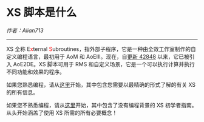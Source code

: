 # XS 脚本是什么

_作者：Alian713_

---

XS 全称 E<font color="red">x</font>ternal <font color="red">S</font>ubroutines，指外部子程序，它是一种由全效工作室制作的自定义编程语言，最初用于 AoM 和 AoEIII。现在，自[更新 42848](https://www.ageofempires.com/news/aoe2de-update-42848/) 以来，它已被引入 AoE2DE。XS 脚本可用于 RMS 和自定义场景，它是一个可以执行计算并执行不同功能和效果的程序。

如果您熟悉编程，请从[这里](./programmer)开始，其中包含您需要以最精确的形式了解的有关 XS 的所有信息。

如果您不熟悉编程，请从[这里](./beginner)开始，其中包含了没有编程背景的 XS 初学者指南。从头开始涵盖了使用 XS 所需的所有必要概念！
